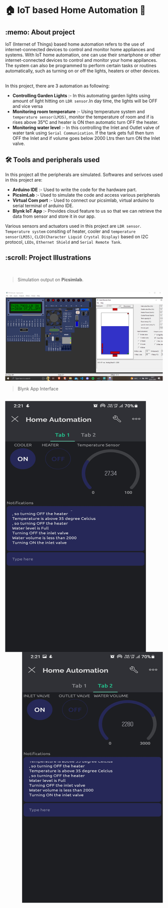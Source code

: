 # 🏠 IoT based Home Automation 📱
<h2>:memo:  About project</h2>
IoT (Internet of Things) based home automation refers to the use of internet-connected devices to control and monitor home appliances and systems. With IoT home automation, one can use their smartphone or other internet-connected devices to control and monitor your home appilances. The system can also be programmed to perform certain tasks or routines automatically, such as turning on or off the lights, heaters or other devices.
</br> <br>

In this project, there are 3 automation as following:
- **Controlling Garden Lights** :- In this automating garden lights using amount of light hitting on `LDR sensor`.In day time, the lights will be OFF and vice versa
- **Monitoring room temperature** :- Using temperature system and `temperature sensor(LM35)`, monitor the temperature of room and if is rises above 35°C and heater is ON then automatic turn OFF the heater.
- **Monitoring water level** :- In this controlling the Inlet and Outlet valve of water tank using `Serial Communication`. If the tank gets full then turn OFF the Inlet and if volume goes below 2000 Ltrs then turn ON the Inlet valve.

<h2> 🛠️ Tools and peripherals used</h2>

In this project all the peripherals are simulated. Softwares and serivces used in this project are:
- **Arduino IDE** :- Used to write the code for the hardware part.
- **PicsimLab** :- Used to simulate the code and access various peripherals
- **Virtual Com port** :-  Used to connect our picsimlab, virtual arduino to serial terminal of arduino IDE. 
- **Blynk IoT App** :- Provides cloud feature to us so that we can retrieve the data from sensor and store it in our app.

Various sensors and actuators used in this project are `LDR sensor`. `Temperature system` consiting of heater, cooler and `temperature sensor(LM35)`, `CLCD(Character Liquid Crystal Display)` based on I2C protocol, `LEDs`, `Ethernet Shield` and `Serial Remote Tank`.




<h2>:scroll:  Project Illustrations</h2>


<br>    

> Simulation output on **Picsimlab**.        
<br>   
<img src="https://github.com/ShubhamGupta577/IoT-based-Home-Automation/blob/main/Screenshots/Output_1.png" alt="Illustration1"/>      
<br>

> Blynk App Interface           
<br>    
<img align="left" width="450px" height="800px" src="https://github.com/ShubhamGupta577/IoT-based-Home-Automation/blob/main/Screenshots/Output_2.jpg">
<img align="right" width="450px" height="800px" src="https://github.com/ShubhamGupta577/IoT-based-Home-Automation/blob/main/Screenshots/Output_3.jpg">
<br>  

 

<!--[```Back to Top```](#)-->
